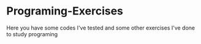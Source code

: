 # Programing-Exercises
Here you have some codes I've tested and some other exercises I've done to study programing
